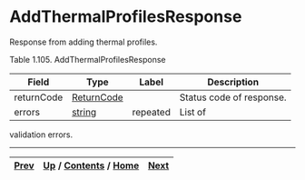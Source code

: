# AddThermalProfilesResponse

Response from adding thermal profiles.

Table 1.105. AddThermalProfilesResponse

Field| Type| Label| Description  
---|---|---|---  
returnCode| [ReturnCode](ch01s04s04.md "Return Code")|  | Status code of response.   
errors| [string](ch01s11.md "gRPC Scalar Value Types")| repeated| List of
validation errors.  
  
  

* * *

[Prev](ch01s06s08s03.md) | [Up](ch01s06s08.md) / [Contents](index.md) / [Home](../../index.htm)|  [Next](ch01s06s08s05.md)  
---|---|---

